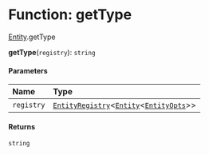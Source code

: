 # Function: getType

[Entity](/auto-docs/playground-react/modules/Entity.md).getType

**getType**(`registry`): `string`

#### Parameters

| Name | Type |
| :------ | :------ |
| `registry` | [`EntityRegistry`](/auto-docs/playground-react/interfaces/EntityRegistry.md)<[`Entity`](/auto-docs/playground-react/classes/Entity-1.md)<[`EntityOpts`](/auto-docs/playground-react/interfaces/EntityOpts.md)>> |

#### Returns

`string`
